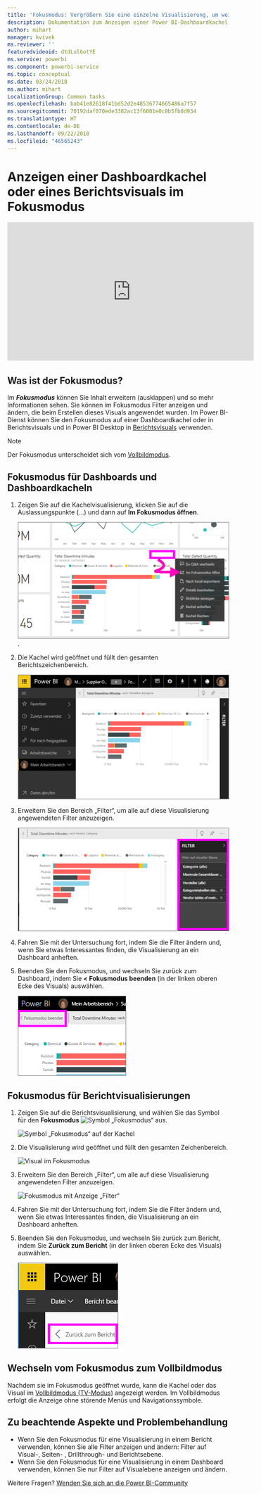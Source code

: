 ```yaml
---
title: 'Fokusmodus: Vergrößern Sie eine einzelne Visualisierung, um weitere Details anzuzeigen.'
description: Dokumentation zum Anzeigen einer Power BI-Dashboardkachel oder von Berichtsvisualisierungen im Fokusmodus (Ausklappen).
author: mihart
manager: kvivek
ms.reviewer: ''
featuredvideoid: dtdLul6otYE
ms.service: powerbi
ms.component: powerbi-service
ms.topic: conceptual
ms.date: 03/24/2018
ms.author: mihart
LocalizationGroup: Common tasks
ms.openlocfilehash: bab41e82618f41bd52d2e48536774665486a7f57
ms.sourcegitcommit: 70192daf070ede3382ac13f6001e0c8b5fb8d934
ms.translationtype: HT
ms.contentlocale: de-DE
ms.lasthandoff: 09/22/2018
ms.locfileid: "46565243"
---
```

# <a name="display-a-dashboard-tile-or-report-visual-in-focus-mode"></a>Anzeigen einer Dashboardkachel oder eines Berichtsvisuals im Fokusmodus

<iframe width="560" height="315" src="https://www.youtube.com/embed/dtdLul6otYE" frameborder="0" allowfullscreen></iframe>


## <a name="what-is-focus-mode"></a>Was ist der Fokusmodus?

Im ***Fokusmodus*** können Sie Inhalt erweitern (ausklappen) und so mehr Informationen sehen.  Sie können im Fokusmodus Filter anzeigen und ändern, die beim Erstellen dieses Visuals angewendet wurden.  Im Power BI-Dienst können Sie den Fokusmodus auf einer Dashboardkachel oder in Berichtsvisuals und in Power BI Desktop in [Berichtsvisuals](../desktop-report-view.md) verwenden.

> [!NOTE]
> Der Fokusmodus unterscheidet sich vom [Vollbildmodus](../service-fullscreen-mode.md).
> 


## <a name="focus-mode-for-dashboard-tiles"></a>Fokusmodus für Dashboards und Dashboardkacheln

1. Zeigen Sie auf die Kachelvisualisierung, klicken Sie auf die Auslassungspunkte (...) und dann auf **Im Fokusmodus öffnen**. 

    ![Menü mit Auslassungspunkten (...) für die Kachel](./media/end-user-focus/power-bi-dashboard-focus-mode.png).

2. Die Kachel wird geöffnet und füllt den gesamten Berichtszeichenbereich. 

   ![Kachel füllt den Berichtszeichenbereich](./media/end-user-focus/power-bi-tile-focus.png)

3. Erweitern Sie den Bereich „Filter“, um alle auf diese Visualisierung angewendeten Filter anzuzeigen.
   
   ![Fokusmodus mit dem Bereich „Filter“](./media/end-user-focus/power-bi-focus-filters.png)

4. Fahren Sie mit der Untersuchung fort, indem Sie die Filter ändern und, wenn Sie etwas Interessantes finden, die Visualisierung an ein Dashboard anheften.

5. Beenden Sie den Fokusmodus, und wechseln Sie zurück zum Dashboard, indem Sie **< Fokusmodus beenden** (in der linken oberen Ecke des Visuals) auswählen.
   
    ![Fokusmodus beenden](./media/end-user-focus/power-bi-tile-exit-focus.png)    


## <a name="focus-mode-for-report-visualizations"></a>Fokusmodus für Berichtvisualisierungen

1. Zeigen Sie auf die Berichtsvisualisierung, und wählen Sie das Symbol für den **Fokusmodus** ![Symbol „Fokusmodus“](./media/end-user-focus/pbi_popout.jpg) aus.  
   
   ![Symbol „Fokusmodus“ auf der Kachel](./media/end-user-focus/power-bi-hover-focus.png)
2. Die Visualisierung wird geöffnet und füllt den gesamten Zeichenbereich. 

   ![Visual im Fokusmodus](./media/end-user-focus/power-bi-display-focus-newer2.png)
3. Erweitern Sie den Bereich „Filter“, um alle auf diese Visualisierung angewendeten Filter anzuzeigen.
   
   ![Fokusmodus mit Anzeige „Filter“](./media/end-user-focus/power-bi-display-focus-filters.png)
4. Fahren Sie mit der Untersuchung fort, indem Sie die Filter ändern und, wenn Sie etwas Interessantes finden, die Visualisierung an ein Dashboard anheften.   
5. Beenden Sie den Fokusmodus, und wechseln Sie zurück zum Bericht, indem Sie **Zurück zum Bericht** (in der linken oberen Ecke des Visuals) auswählen. 
   
    ![Fokusmodus beenden](./media/end-user-focus/power-bi-exit-focus-report.png)  

## <a name="go-from-focus-mode-to-full-screen-mode"></a>Wechseln vom Fokusmodus zum Vollbildmodus
Nachdem sie im Fokusmodus geöffnet wurde, kann die Kachel oder das Visual im [Vollbildmodus (TV-Modus)](../service-fullscreen-mode.md) angezeigt werden. Im Vollbildmodus erfolgt die Anzeige ohne störende Menüs und Navigationssymbole.

## <a name="considerations-and-troubleshooting"></a>Zu beachtende Aspekte und Problembehandlung
* Wenn Sie den Fokusmodus für eine Visualisierung in einem Bericht verwenden, können Sie alle Filter anzeigen und ändern: Filter auf Visual-, Seiten- , Drillthrough- und Berichtsebene.    
* Wenn Sie den Fokusmodus für eine Visualisierung in einem Dashboard verwenden, können Sie nur Filter auf Visualebene anzeigen und ändern.

Weitere Fragen? [Wenden Sie sich an die Power BI-Community](http://community.powerbi.com/)


